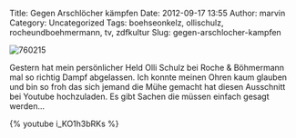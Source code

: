 Title: Gegen Arschlöcher kämpfen
Date: 2012-09-17 13:55
Author: marvin
Category: Uncategorized
Tags: boehseonkelz, ollischulz, rocheundboehmermann, tv, zdfkultur
Slug: gegen-arschlocher-kampfen

![760215]({static}/images/760215.jpg)

Gestern hat mein persönlicher Held Olli Schulz bei Roche & Böhmermann
mal so richtig Dampf abgelassen. Ich konnte meinen Ohren kaum glauben
und bin so froh das sich jemand die Mühe gemacht hat diesen Ausschnitt
bei Youtube hochzuladen. Es gibt Sachen die müssen einfach gesagt
werden...

{% youtube i_KO1h3bRKs %}

